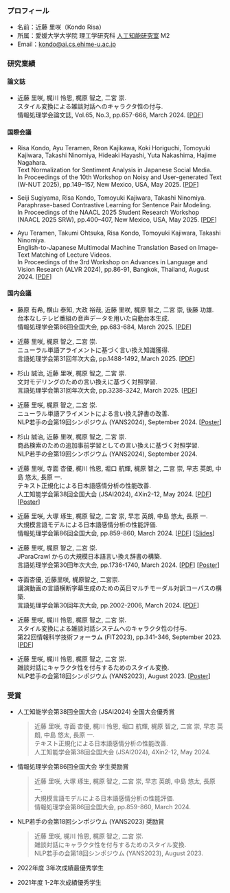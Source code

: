 ### プロフィール
- 名前：近藤 里咲（Kondo Risa）
- 所属：愛媛大学大学院 理工学研究科 [人工知能研究室](https://sites.google.com/view/ehime-nlp/) M2
- Email：kondo@ai.cs.ehime-u.ac.jp

### 研究業績

#### 論文誌
- 近藤 里咲, 梶川 怜恩, 梶原 智之, 二宮 崇. <br>
スタイル変換による雑談対話へのキャラクタ性の付与. <br>
情報処理学会論文誌, Vol.65, No.3, pp.657-666, March 2024. \[[PDF](https://ipsj.ixsq.nii.ac.jp/ej/?action=pages_view_main&active_action=repository_view_main_item_detail&item_id=233361&item_no=1&page_id=13&block_id=8)\]

#### 国際会議
- Risa Kondo, Ayu Teramen, Reon Kajikawa, Koki Horiguchi, Tomoyuki Kajiwara, Takashi Ninomiya, Hideaki Hayashi, Yuta Nakashima, Hajime Nagahara. <br>
Text Normalization for Sentiment Analysis in Japanese Social Media. <br>
In Proceedings of the 10th Workshop on Noisy and User-generated Text (W-NUT 2025), pp.149–157, New Mexico, USA, May 2025. \[[PDF](https://aclanthology.org/2025.wnut-1.16.pdf)\]

- Seiji Sugiyama, Risa Kondo, Tomoyuki Kajiwara, Takashi Ninomiya. <br>
Paraphrase-based Contrastive Learning for Sentence Pair Modeling. <br>
In Proceedings of the NAACL 2025 Student Research Workshop (NAACL 2025 SRW), pp.400–407, New Mexico, USA, May 2025. \[[PDF](https://aclanthology.org/2025.naacl-srw.39.pdf)\]

- Ayu Teramen, Takumi Ohtsuka, Risa Kondo, Tomoyuki Kajiwara, Takashi Ninomiya. <br>
English-to-Japanese Multimodal Machine Translation Based on Image-Text Matching of Lecture Videos. <br>
In Proceedings of the 3rd Workshop on Advances in Language and Vision Research (ALVR 2024), pp.86-91, Bangkok, Thailand, August 2024. \[[PDF](https://aclanthology.org/2024.alvr-1.7.pdf)\]

#### 国内会議
- 藤原 有希, 横山 泰知, 大政 裕哉, 近藤 里咲, 梶原 智之, 二宮 崇, 後藤 功雄. <br>
台本なしテレビ番組の音声データを用いた自動台本生成. <br>
情報処理学会第86回全国大会, pp.683-684, March 2025. \[[PDF](https://moguranosenshi.sakura.ne.jp/publications/ipsj87-fujiwara.pdf)\]

- 近藤 里咲, 梶原 智之, 二宮 崇. <br>
ニューラル単語アライメントに基づく言い換え知識獲得. <br>
言語処理学会第31回年次大会, pp.1488-1492, March 2025. \[[PDF](https://www.anlp.jp/proceedings/annual_meeting/2025/pdf_dir/P4-3.pdf)\]

- 杉山 誠治, 近藤 里咲, 梶原 智之, 二宮 崇. <br>
文対モデリングのための言い換えに基づく対照学習. <br>
言語処理学会第31回年次大会, pp.3238-3242, March 2025. \[[PDF](https://www.anlp.jp/proceedings/annual_meeting/2025/pdf_dir/P8-7.pdf)\]

- 近藤 里咲, 梶原 智之, 二宮 崇. <br>
ニューラル単語アライメントによる言い換え辞書の改善. <br>
NLP若手の会第19回シンポジウム (YANS2024), September 2024. \[[Poster](https://drive.google.com/file/d/1s9pESV7o5979wVf5hjROj-7NKniSDJRM/view?usp=sharing)\]

- 杉山 誠治, 近藤 里咲, 梶原 智之, 二宮 崇. <br>
商品検索のための追加事前学習としての言い換えに基づく対照学習. <br>
NLP若手の会第19回シンポジウム (YANS2024), September 2024.

- 近藤 里咲, 寺面 杏優, 梶川 怜恩, 堀口 航輝, 梶原 智之, 二宮 崇, 早志 英朗, 中島 悠太, 長原 一. <br>
テキスト正規化による日本語感情分析の性能改善. <br>
人工知能学会第38回全国大会 (JSAI2024), 4Xin2-12, May 2024. \[[PDF](https://doi.org/10.11517/pjsai.JSAI2024.0_4Xin212)\] \[[Poster](https://drive.google.com/file/d/1HQfg9JwvTXftRMp80hXraas1YMwSWYHo/view?usp=sharing)\]

- 近藤 里咲, 大塚 琢生, 梶原 智之, 二宮 崇, 早志 英朗, 中島 悠太, 長原 一. <br>
大規模言語モデルによる日本語感情分析の性能評価. <br>
情報処理学会第86回全国大会, pp.859-860, March 2024. \[[PDF](https://moguranosenshi.sakura.ne.jp/publications/ipsj86-kondo.pdf)\] \[[Slides](https://drive.google.com/file/d/18sYuJMedTODnHz8FiARNKN5wUHbNzBwE/view?usp=sharing)\]

- 近藤 里咲, 梶原 智之, 二宮 崇. <br>
JParaCrawl からの大規模日本語言い換え辞書の構築. <br>
言語処理学会第30回年次大会, pp.1736-1740, March 2024. \[[PDF](https://www.anlp.jp/proceedings/annual_meeting/2024/pdf_dir/P6-20.pdf)\] \[[Poster](https://drive.google.com/file/d/1ZsiuX9wQiYuR22YUPXpsONkQILGnCnXM/view?usp=sharing)\]

- 寺面杏優, 近藤里咲, 梶原智之, 二宮崇.  
講演動画の言語横断字幕生成のための英日マルチモーダル対訳コーパスの構築.  
言語処理学会第30回年次大会, pp.2002-2006, March 2024. \[[PDF](https://www.anlp.jp/proceedings/annual_meeting/2024/pdf_dir/P7-11.pdf)\] 

- 近藤 里咲, 梶川 怜恩, 梶原 智之, 二宮 崇. <br>
スタイル変換による雑談対話システムへのキャラクタ性の付与. <br>
第22回情報科学技術フォーラム (FIT2023), pp.341-346, September 2023. \[[PDF](https://moguranosenshi.sakura.ne.jp/publications/fit2023-kondo.pdf)\]

- 近藤 里咲, 梶川 怜恩, 梶原 智之, 二宮 崇. <br>
雑談対話にキャラクタ性を付与するためのスタイル変換. <br>
NLP若手の会第18回シンポジウム (YANS2023), August 2023. \[[Poster](http://moguranosenshi.sakura.ne.jp/files/yans2023-kondo.pdf)\]

### 受賞
- 人工知能学会第38回全国大会 (JSAI2024) 全国大会優秀賞
  > 近藤 里咲, 寺面 杏優, 梶川 怜恩, 堀口 航輝, 梶原 智之, 二宮 崇, 早志 英朗, 中島 悠太, 長原 一. <br>
  > テキスト正規化による日本語感情分析の性能改善. <br>
  > 人工知能学会第38回全国大会 (JSAI2024), 4Xin2-12, May 2024.

- 情報処理学会第86回全国大会 学生奨励賞
  > 近藤 里咲, 大塚 琢生, 梶原 智之, 二宮 崇, 早志 英朗, 中島 悠太, 長原 一. <br>
  > 大規模言語モデルによる日本語感情分析の性能評価. <br>
  > 情報処理学会第86回全国大会, pp.859-860, March 2024.
  
- NLP若手の会第18回シンポジウム (YANS2023) 奨励賞
  > 近藤 里咲, 梶川 怜恩, 梶原 智之, 二宮 崇. <br>
  > 雑談対話にキャラクタ性を付与するためのスタイル変換. <br>
  > NLP若手の会第18回シンポジウム (YANS2023), August 2023.

- 2022年度 3年次成績最優秀学生 <!--（コンピュータ科学コースから1名）-->
- 2021年度 1-2年次成績優秀学生 <!--（コンピュータ科学コースから3名）-->

<!--
**KondoRisa/KondoRisa** is a ✨ _special_ ✨ repository because its `README.md` (this file) appears on your GitHub profile.

Here are some ideas to get you started:

- 🔭 I’m currently working on ...
- 🌱 I’m currently learning ...
- 👯 I’m looking to collaborate on ...
- 🤔 I’m looking for help with ...
- 💬 Ask me about ...
- 📫 How to reach me: ...
- 😄 Pronouns: ...
- ⚡ Fun fact: ...
-->
